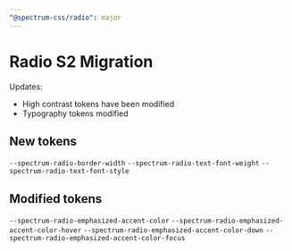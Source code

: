 ```yaml
---
"@spectrum-css/radio": major
---
```


# Radio S2 Migration

Updates:

- High contrast tokens have been modified
- Typography tokens modified

## New tokens

`--spectrum-radio-border-width`
`--spectrum-radio-text-font-weight`
`--spectrum-radio-text-font-style`

## Modified tokens

`--spectrum-radio-emphasized-accent-color`
`--spectrum-radio-emphasized-accent-color-hover`
`--spectrum-radio-emphasized-accent-color-down`
`--spectrum-radio-emphasized-accent-color-focus`
